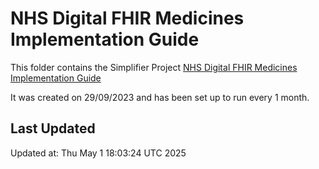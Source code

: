 # NHS Digital FHIR Medicines Implementation Guide
This folder contains the Simplifier Project [NHS Digital FHIR Medicines Implementation Guide](https://simplifier.net/ukdigitalmedicine)

It was created on 29/09/2023 and has been set up to run every 1 month.

## Last Updated

Updated at: Thu May  1 18:03:24 UTC 2025
